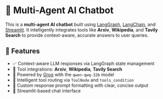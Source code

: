 # 🧠 Multi-Agent AI Chatbot

This is a **multi-agent AI chatbot** built using [LangGraph](https://docs.langgraph.dev/), [LangChain](https://www.langchain.com/), and [Streamlit](https://streamlit.io/). It intelligently integrates tools like **Arxiv**, **Wikipedia**, and **Tavily Search** to provide context-aware, accurate answers to user queries.

## 🚀 Features

- ✅ Context-aware LLM responses via LangGraph state management  
- 🔎 Tool integrations: **Arxiv**, **Wikipedia**, **Tavily Search**  
- 🤖 Powered by [Groq](https://groq.com/) with the `qwen-qwq-32b` model  
- 🧩 Intelligent tool routing via `ToolNode` and `tools_condition`  
- 🧠 Custom response prompt formatting with clear, concise output  
- 💬 Streamlit-based chat interface

